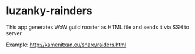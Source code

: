 luzanky-rainders
================
This app generates WoW guild rooster as HTML file and sends it via SSH to server.

Example: http://kamenitxan.eu/share/raiders.html
